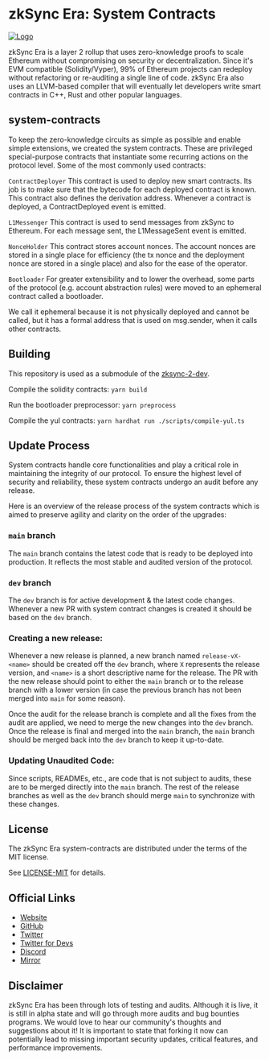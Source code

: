 # zkSync Era: System Contracts

[![Logo](eraLogo.svg)](https://zksync.io/)

zkSync Era is a layer 2 rollup that uses zero-knowledge proofs to scale Ethereum without compromising on security or
decentralization. Since it's EVM compatible (Solidity/Vyper), 99% of Ethereum projects can redeploy without refactoring
or re-auditing a single line of code. zkSync Era also uses an LLVM-based compiler that will eventually let developers
write smart contracts in C++, Rust and other popular languages.

## system-contracts

To keep the zero-knowledge circuits as simple as possible and enable simple extensions, we created the system contracts.
These are privileged special-purpose contracts that instantiate some recurring actions on the protocol level. Some of the
most commonly used contracts:

`ContractDeployer` This contract is used to deploy new smart contracts. Its job is to make sure that the bytecode for each deployed 
contract is known. This contract also defines the derivation address. Whenever a contract is deployed, a ContractDeployed 
event is emitted.

`L1Messenger` This contract is used to send messages from zkSync to Ethereum. For each message sent, the L1MessageSent event is emitted.

`NonceHolder` This contract stores account nonces. The account nonces are stored in a single place for efficiency (the tx nonce and
the deployment nonce are stored in a single place) and also for the ease of the operator.

`Bootloader` For greater extensibility and to lower the overhead, some parts of the protocol (e.g. account abstraction rules) were
moved to an ephemeral contract called a bootloader. 

We call it ephemeral because it is not physically deployed and cannot be called, but it has a formal address that is used 
on msg.sender, when it calls other contracts.

## Building

This repository is used as a submodule of the [zksync-2-dev](https://github.com/matter-labs/zksync-2-dev).

Compile the solidity contracts: `yarn build`

Run the bootloader preprocessor: `yarn preprocess`

Compile the yul contracts: `yarn hardhat run ./scripts/compile-yul.ts`

## Update Process

System contracts handle core functionalities and play a critical role in maintaining the integrity of our protocol. To ensure the highest level of security and reliability, these system contracts undergo an audit before any release.

Here is an overview of the release process of the system contracts which is aimed to preserve agility and clarity on the order of the upgrades:

### `main` branch

The `main` branch contains the latest code that is ready to be deployed into production. It reflects the most stable and audited version of the protocol.

### `dev` branch 

The `dev` branch is for active development & the latest code changes. Whenever a new PR with system contract changes is created it should be based on the `dev` branch.

### Creating a new release:

Whenever a new release is planned, a new branch named `release-vX-<name>` should be created off the `dev` branch, where `X` represents the release version, and `<name>` is a short descriptive name for the release. The PR with the new release should point to either the `main` branch or to the release branch with a lower version (in case the previous branch has not been merged into `main` for some reason).

Once the audit for the release branch is complete and all the fixes from the audit are applied, we need to merge the new changes into the `dev` branch. Once the release is final and merged into the `main` branch, the `main` branch should be merged back into the `dev` branch to keep it up-to-date.

### Updating Unaudited Code:

Since scripts, READMEs, etc., are code that is not subject to audits, these are to be merged directly into the `main` branch. The rest of the release branches as well as the `dev` branch should merge `main` to synchronize with these changes.

## License

The zkSync Era system-contracts are distributed under the terms of the MIT license.

See [LICENSE-MIT](LICENSE-MIT) for details.

## Official Links

- [Website](https://zksync.io/)
- [GitHub](https://github.com/matter-labs)
- [Twitter](https://twitter.com/zksync)
- [Twitter for Devs](https://twitter.com/zkSyncDevs)
- [Discord](https://discord.gg/nMaPGrDDwk)
- [Mirror](https://zksync.mirror.xyz/)

## Disclaimer

zkSync Era has been through lots of testing and audits. Although it is live, it is still in alpha state and will go
through more audits and bug bounties programs. We would love to hear our community's thoughts and suggestions about it!
It is important to state that forking it now can potentially lead to missing important security updates, critical
features, and performance improvements.
